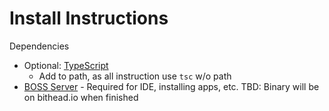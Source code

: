 # Install Instructions

Dependencies

- Optional: [TypeScript](https://github.com/microsoft/TypeScript/archive/refs/tags/v5.7.2.zip)
  - Add to path, as all instruction use `tsc` w/o path
- [BOSS Server](https://bithead.io) - Required for IDE, installing apps, etc. TBD: Binary will be on bithead.io when finished
